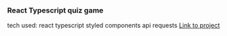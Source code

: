 ### React Typescript quiz game

tech used:
react
typescript
styled components
api requests
[Link to project](https://lucasgriffindev.github.io/react-quiz-app-ts/)

